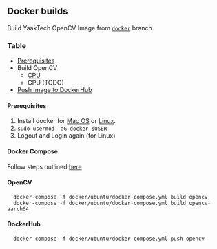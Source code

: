 ## Docker builds
Build YaakTech OpenCV Image from [`docker`](https://github.com/yaak-ai/opencv/tree/docker) branch.

### Table

- [Prerequisites](https://github.com/yaak-ai/opencv/tree/docker/docker#prerequisites)
- Build OpenCV
  - [CPU](https://github.com/yaak-ai/opencv/tree/docker/docker#opencv)
  - GPU (TODO)
- [Push Image to DockerHub](https://github.com/yaak-ai/opencv/tree/docker/docker#dockerhub)

#### Prerequisites
  1. Install docker for [Mac OS](https://www.docker.com/products/docker-desktop) or [Linux](https://docs.docker.com/engine/install/ubuntu/).
  2. `sudo usermod -aG docker $USER`
  3. Logout and Login again (for Linux)

#### Docker Compose

  Follow steps outlined [here](https://github.com/yaak-ai/service-calibration/blob/master/scripts/install_docker.sh)

#### OpenCV
```
  docker-compose -f docker/ubuntu/docker-compose.yml build opencv
  docker-compose -f docker/ubuntu/docker-compose.yml build opencv-aarch64
```

#### DockerHub
```
  docker-compose -f docker/ubuntu/docker-compose.yml push opencv
```
